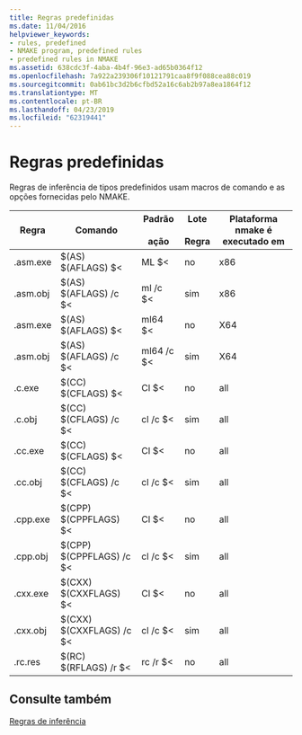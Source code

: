 ```yaml
---
title: Regras predefinidas
ms.date: 11/04/2016
helpviewer_keywords:
- rules, predefined
- NMAKE program, predefined rules
- predefined rules in NMAKE
ms.assetid: 638cdc3f-4aba-4b4f-96e3-ad65b0364f12
ms.openlocfilehash: 7a922a239306f10121791caa8f9f088cea88c019
ms.sourcegitcommit: 0ab61bc3d2b6cfbd52a16c6ab2b97a8ea1864f12
ms.translationtype: MT
ms.contentlocale: pt-BR
ms.lasthandoff: 04/23/2019
ms.locfileid: "62319441"
---
```

# <a name="predefined-rules"></a>Regras predefinidas

Regras de inferência de tipos predefinidos usam macros de comando e as opções fornecidas pelo NMAKE.

|Regra|Comando|Padrão<br /><br /> ação|Lote<br /><br /> Regra|Plataforma nmake é executado em|
|----------|-------------|------------------------|--------------------|----------------------------|
|.asm.exe|$(AS) $(AFLAGS) $&LT;|ML $<|no|x86|
|.asm.obj|$(AS) $(AFLAGS) /c $<|ml /c $<|sim|x86|
|.asm.exe|$(AS) $(AFLAGS) $&LT;|ml64 $<|no|X64|
|.asm.obj|$(AS) $(AFLAGS) /c $<|ml64 /c $<|sim|X64|
|.c.exe|$(CC) $(CFLAGS) $&LT;|Cl $<|no|all|
|.c.obj|$(CC) $(CFLAGS) /c $<|cl /c $<|sim|all|
|.cc.exe|$(CC) $(CFLAGS) $&LT;|Cl $<|no|all|
|.cc.obj|$(CC) $(CFLAGS) /c $<|cl /c $<|sim|all|
|.cpp.exe|$(CPP) $(CPPFLAGS) $&LT;|Cl $<|no|all|
|.cpp.obj|$(CPP) $(CPPFLAGS) /c $<|cl /c $<|sim|all|
|.cxx.exe|$(CXX) $(CXXFLAGS) $&LT;|Cl $<|no|all|
|.cxx.obj|$(CXX) $(CXXFLAGS) /c $<|cl /c $<|sim|all|
|.rc.res|$(RC) $(RFLAGS) /r $<|rc /r $<|no|all|

## <a name="see-also"></a>Consulte também

[Regras de inferência](inference-rules.md)
